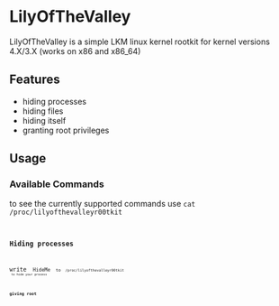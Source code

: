 # LilyOfTheValley

LilyOfTheValley is a simple LKM linux kernel rootkit for kernel versions 4.X/3.X (works on x86 and x86_64)

## Features

* hiding processes
* hiding files
* hiding itself 
* granting root privileges

## Usage

### Available Commands
to see the currently supported commands use <code>cat /proc/lilyofthevalleyr00tkit<code/>  

### Hiding processes
write <code> HideMe <code/> to <code> /proc/lilyofthevalleyr00tkit <code/> to hide your process 

### giving root

